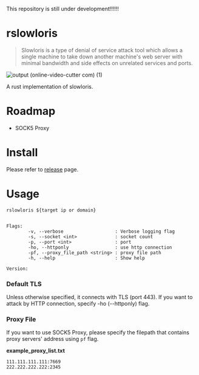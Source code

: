
This repository is still under development!!!!!!

# rslowloris
> Slowloris is a type of denial of service attack tool which allows a single machine to take down another machine's web server with minimal bandwidth and side effects on unrelated services and ports.

![output (online-video-cutter com) (1)](https://user-images.githubusercontent.com/100127291/205270513-17035611-da55-4562-bf38-9cbee02cc25b.gif)


A rust implementation of slowloris.

# Roadmap
- SOCK5 Proxy

# Install

Please refer to [release](https://github.com/k0i/rslowloris/releases) page.

# Usage

```
rslowloris ${target ip or domain}


Flags:
        -v, --verbose                   : Verbose logging flag
        -s, --socket <int>              : socket count
        -p, --port <int>                : port
        -ho, --httponly                 : use http connection
        -pf, --proxy_file_path <string> : proxy file path
        -h, --help                      : Show help

Version:
```

### Default TLS
Unless otherwise specified, it connects with TLS (port 443).
If you want to attack by HTTP connection, specify -ho (--httponly) flag. 

### Proxy File
If you want to use SOCK5 Proxy, please specify the filepath that contains proxy servers' address using `pf` flag.

**example_proxy_list.txt**
```
111.111.111.111:7669
222.222.222.222:2345
```
